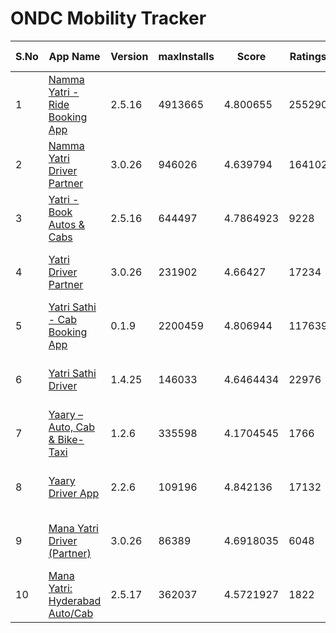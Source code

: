 # ONDC Mobility Tracker

| S.No | App Name | Version | maxInstalls | Score | Ratings | 1 Star | 5 Star | Google Play Info |
|------|----------|---------|-------------|-------|---------|--------|--------|------------------|
| 1 | [Namma Yatri - Ride Booking App](https://play.google.com/store/apps/details?id=in.juspay.nammayatri) | 2.5.16 | 4913665 | 4.800655 | 255290 | 4478 | 223986 | [Reviews (12679)](https://flatgithub.com/DigitalIndiaArchiver/NammaYatriStats?filename=raw-data%2Freviews%2FReviews_in.juspay.nammayatri.json) - [Permissions (23)](https://flatgithub.com/DigitalIndiaArchiver/NammaYatriStats?filename=raw-data%2Freviews%2FPermissions_in.juspay.nammayatri.json) |
| 2 | [Namma Yatri Driver Partner](https://play.google.com/store/apps/details?id=in.juspay.nammayatripartner) | 3.0.26 | 946026 | 4.639794 | 164102 | 8239 | 140207 | [Reviews (5347)](https://flatgithub.com/DigitalIndiaArchiver/NammaYatriStats?filename=raw-data%2Freviews%2FReviews_in.juspay.nammayatripartner.json) - [Permissions (26)](https://flatgithub.com/DigitalIndiaArchiver/NammaYatriStats?filename=raw-data%2Freviews%2FPermissions_in.juspay.nammayatripartner.json) |
| 3 | [Yatri - Book Autos & Cabs](https://play.google.com/store/apps/details?id=net.openkochi.yatri) | 2.5.16 | 644497 | 4.7864923 | 9228 | 200 | 8131 | [Reviews (672)](https://flatgithub.com/DigitalIndiaArchiver/NammaYatriStats?filename=raw-data%2Freviews%2FReviews_net.openkochi.yatri.json) - [Permissions (19)](https://flatgithub.com/DigitalIndiaArchiver/NammaYatriStats?filename=raw-data%2Freviews%2FPermissions_net.openkochi.yatri.json) |
| 4 | [Yatri Driver Partner](https://play.google.com/store/apps/details?id=net.openkochi.yatripartner) | 3.0.26 | 231902 | 4.66427 | 17234 | 742 | 14812 | [Reviews (738)](https://flatgithub.com/DigitalIndiaArchiver/NammaYatriStats?filename=raw-data%2Freviews%2FReviews_net.openkochi.yatripartner.json) - [Permissions (26)](https://flatgithub.com/DigitalIndiaArchiver/NammaYatriStats?filename=raw-data%2Freviews%2FPermissions_net.openkochi.yatripartner.json) |
| 5 | [Yatri Sathi - Cab Booking App](https://play.google.com/store/apps/details?id=in.juspay.jatrisaathi) | 0.1.9 | 2200459 | 4.806944 | 117639 | 1646 | 102790 | [Reviews (6941)](https://flatgithub.com/DigitalIndiaArchiver/NammaYatriStats?filename=raw-data%2Freviews%2FReviews_in.juspay.jatrisaathi.json) - [Permissions (19)](https://flatgithub.com/DigitalIndiaArchiver/NammaYatriStats?filename=raw-data%2Freviews%2FPermissions_in.juspay.jatrisaathi.json) |
| 6 | [Yatri Sathi Driver](https://play.google.com/store/apps/details?id=in.juspay.jatrisaathidriver) | 1.4.25 | 146033 | 4.6464434 | 22976 | 1182 | 19726 | [Reviews (780)](https://flatgithub.com/DigitalIndiaArchiver/NammaYatriStats?filename=raw-data%2Freviews%2FReviews_in.juspay.jatrisaathidriver.json) - [Permissions (25)](https://flatgithub.com/DigitalIndiaArchiver/NammaYatriStats?filename=raw-data%2Freviews%2FPermissions_in.juspay.jatrisaathidriver.json) |
| 7 | [Yaary – Auto, Cab & Bike-Taxi](https://play.google.com/store/apps/details?id=com.yaary.consumer.android) | 1.2.6 | 335598 | 4.1704545 | 1766 | 270 | 1254 | [Reviews (1003)](https://flatgithub.com/DigitalIndiaArchiver/NammaYatriStats?filename=raw-data%2Freviews%2FReviews_com.yaary.consumer.android.json) - [Permissions (10)](https://flatgithub.com/DigitalIndiaArchiver/NammaYatriStats?filename=raw-data%2Freviews%2FPermissions_com.yaary.consumer.android.json) |
| 8 | [Yaary Driver App](https://play.google.com/store/apps/details?id=com.yaary.partner) | 2.2.6 | 109196 | 4.842136 | 17132 | 566 | 16316 | [Reviews (1646)](https://flatgithub.com/DigitalIndiaArchiver/NammaYatriStats?filename=raw-data%2Freviews%2FReviews_com.yaary.partner.json) - [Permissions (10)](https://flatgithub.com/DigitalIndiaArchiver/NammaYatriStats?filename=raw-data%2Freviews%2FPermissions_com.yaary.partner.json) |
| 9 | [Mana Yatri Driver (Partner)](https://play.google.com/store/apps/details?id=in.mobility.manayatripartner) | 3.0.26 | 86389 | 4.6918035 | 6048 | 237 | 5284 | [Reviews (327)](https://flatgithub.com/DigitalIndiaArchiver/NammaYatriStats?filename=raw-data%2Freviews%2FReviews_in.mobility.manayatripartner.json) - [Permissions (26)](https://flatgithub.com/DigitalIndiaArchiver/NammaYatriStats?filename=raw-data%2Freviews%2FPermissions_in.mobility.manayatripartner.json) |
| 10 | [Mana Yatri: Hyderabad Auto/Cab](https://play.google.com/store/apps/details?id=in.mobility.manayatri) | 2.5.17 | 362037 | 4.5721927 | 1822 | 116 | 1549 | [Reviews (221)](https://flatgithub.com/DigitalIndiaArchiver/NammaYatriStats?filename=raw-data%2Freviews%2FReviews_in.mobility.manayatri.json) - [Permissions (19)](https://flatgithub.com/DigitalIndiaArchiver/NammaYatriStats?filename=raw-data%2Freviews%2FPermissions_in.mobility.manayatri.json) |
